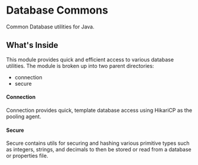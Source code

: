# Database Commons
Common Database utilities for Java.

## What's Inside
This module provides quick and efficient access to various database utilities.
The module is broken up into two parent directories:
 - connection
 - secure

#### Connection
Connection provides quick, template database access using HikariCP as the pooling agent. 

#### Secure
Secure contains utils for securing and hashing various primitive types such as integers, strings, and decimals to then be stored or read from a database or properties file.

